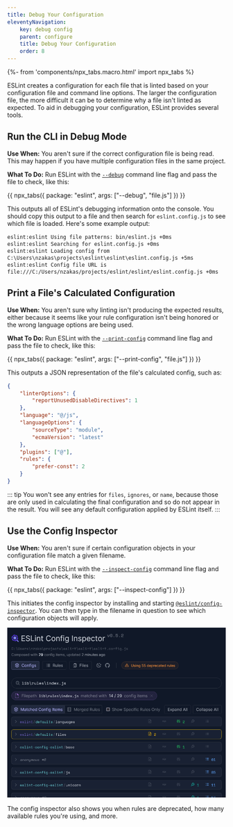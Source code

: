 ```yaml
---
title: Debug Your Configuration
eleventyNavigation:
    key: debug config
    parent: configure
    title: Debug Your Configuration
    order: 8
---
```


{%- from 'components/npx_tabs.macro.html' import npx_tabs %}

ESLint creates a configuration for each file that is linted based on your configuration file and command line options. The larger the configuration file, the more difficult it can be to determine why a file isn't linted as expected. To aid in debugging your configuration, ESLint provides several tools.

## Run the CLI in Debug Mode

**Use When:** You aren't sure if the correct configuration file is being read. This may happen if you have multiple configuration files in the same project.

**What To Do:** Run ESLint with the [`--debug`](../command-line-interface#--debug) command line flag and pass the file to check, like this:

{{ npx_tabs({
    package: "eslint",
    args: ["--debug", "file.js"]
}) }}

This outputs all of ESLint's debugging information onto the console. You should copy this output to a file and then search for `eslint.config.js` to see which file is loaded. Here's some example output:

```text
eslint:eslint Using file patterns: bin/eslint.js +0ms
eslint:eslint Searching for eslint.config.js +0ms
eslint:eslint Loading config from C:\Users\nzakas\projects\eslint\eslint\eslint.config.js +5ms
eslint:eslint Config file URL is file:///C:/Users/nzakas/projects/eslint/eslint/eslint.config.js +0ms
```

## Print a File's Calculated Configuration

**Use When:** You aren't sure why linting isn't producing the expected results, either because it seems like your rule configuration isn't being honored or the wrong language options are being used.

**What To Do:** Run ESLint with the [`--print-config`](../command-line-interface#--print-config) command line flag and pass the file to check, like this:

{{ npx_tabs({
    package: "eslint",
    args: ["--print-config", "file.js"]
}) }}

This outputs a JSON representation of the file's calculated config, such as:

```json
{
	"linterOptions": {
		"reportUnusedDisableDirectives": 1
	},
	"language": "@/js",
	"languageOptions": {
		"sourceType": "module",
		"ecmaVersion": "latest"
	},
	"plugins": ["@"],
	"rules": {
		"prefer-const": 2
	}
}
```

::: tip
You won't see any entries for `files`, `ignores`, or `name`, because those are only used in calculating the final configuration and so do not appear in the result. You will see any default configuration applied by ESLint itself.
:::

## Use the Config Inspector

**Use When:** You aren't sure if certain configuration objects in your configuration file match a given filename.

**What To Do:** Run ESLint with the [`--inspect-config`](../command-line-interface#--inspect-config) command line flag and pass the file to check, like this:

{{ npx_tabs({
    package: "eslint",
    args: ["--inspect-config"]
}) }}

This initiates the config inspector by installing and starting [`@eslint/config-inspector`](https://github.com/eslint/config-inspector). You can then type in the filename in question to see which configuration objects will apply.

![Config inspector screenshot showing which config objects match index.js](../../assets/images/configure/config-inspector.png)

The config inspector also shows you when rules are deprecated, how many available rules you're using, and more.
